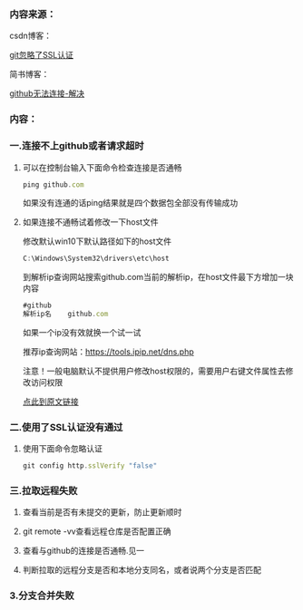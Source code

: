 ### 内容来源：

csdn博客：

[git忽略了SSL认证](https://blog.csdn.net/qq_32907195/article/details/112292369?ops_request_misc=%257B%2522request%255Fid%2522%253A%2522165354896316782388066153%2522%252C%2522scm%2522%253A%252220140713.130102334.pc%255Fall.%2522%257D&request_id=165354896316782388066153&biz_id=0&utm_medium=distribute.pc_search_result.none-task-blog-2~all~first_rank_ecpm_v1~rank_v31_ecpm-3-112292369-null-null.142%5Ev10%5Epc_search_result_control_group,157%5Ev12%5Econtrol&utm_term=git%E4%B8%ADSSL&spm=1018.2226.3001.4187)

简书博客：

[github无法连接-解决](https://www.jianshu.com/p/8bec38c94fe6)

### 内容：

### 一.连接不上github或者请求超时

1. 可以在控制台输入下面命令检查连接是否通畅

   ```javascript
   ping github.com
   ```

   如果没有连通的话ping结果就是四个数据包全部没有传输成功

2. 如果连接不通畅试着修改一下host文件

   修改默认win10下默认路径如下的host文件

   ```javascript
   C:\Windows\System32\drivers\etc\host
   ```

   到解析ip查询网站搜索github.com当前的解析ip，在host文件最下方增加一块内容

   ```javascript
   #github
   解析ip名    github.com
   ```

   如果一个ip没有效就换一个试一试

   推荐ip查询网站：<https://tools.ipip.net/dns.php>

   注意！一般电脑默认不提供用户修改host权限的，需要用户右键文件属性去修改访问权限

   [点此到原文链接](https://www.jianshu.com/p/8bec38c94fe6)

### 二.使用了SSL认证没有通过

1. 使用下面命令忽略认证

   ```javascript
   git config http.sslVerify "false"
   ```

### 三.拉取远程失败

1. 查看当前是否有未提交的更新，防止更新顺时

2. git remote -vv查看远程仓库是否配置正确

3. 查看与github的连接是否通畅.见一

4. 判断拉取的远程分支是否和本地分支同名，或者说两个分支是否匹配

### 3.分支合并失败